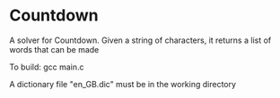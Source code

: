 Countdown
=========
A solver for Countdown. Given a string of characters, it returns a list of words that can be made

To build: gcc main.c

A dictionary file "en_GB.dic" must be in the working directory
